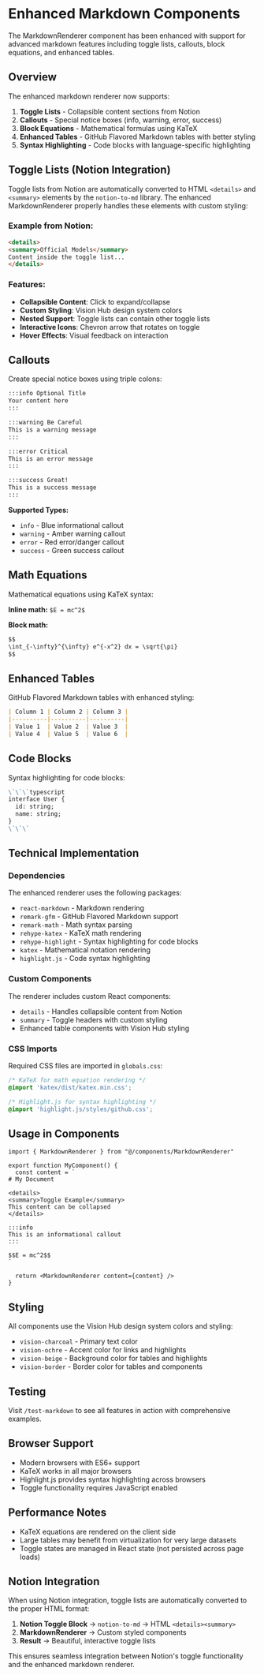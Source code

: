# Enhanced Markdown Components

The MarkdownRenderer component has been enhanced with support for advanced markdown features including toggle lists, callouts, block equations, and enhanced tables.

## Overview

The enhanced markdown renderer now supports:

1. **Toggle Lists** - Collapsible content sections from Notion
2. **Callouts** - Special notice boxes (info, warning, error, success)
3. **Block Equations** - Mathematical formulas using KaTeX
4. **Enhanced Tables** - GitHub Flavored Markdown tables with better styling
5. **Syntax Highlighting** - Code blocks with language-specific highlighting

## Toggle Lists (Notion Integration)

Toggle lists from Notion are automatically converted to HTML `<details>` and `<summary>` elements by the `notion-to-md` library. The enhanced MarkdownRenderer properly handles these elements with custom styling:

### Example from Notion:
```html
<details>
<summary>Official Models</summary>
Content inside the toggle list...
</details>
```

### Features:
- **Collapsible Content**: Click to expand/collapse
- **Custom Styling**: Vision Hub design system colors
- **Nested Support**: Toggle lists can contain other toggle lists
- **Interactive Icons**: Chevron arrow that rotates on toggle
- **Hover Effects**: Visual feedback on interaction

## Callouts

Create special notice boxes using triple colons:

```markdown
:::info Optional Title
Your content here
:::

:::warning Be Careful
This is a warning message
:::

:::error Critical
This is an error message
:::

:::success Great!
This is a success message
:::
```

**Supported Types:**
- `info` - Blue informational callout
- `warning` - Amber warning callout  
- `error` - Red error/danger callout
- `success` - Green success callout

## Math Equations

Mathematical equations using KaTeX syntax:

**Inline math:** `$E = mc^2$`

**Block math:**
```markdown
$$
\int_{-\infty}^{\infty} e^{-x^2} dx = \sqrt{\pi}
$$
```

## Enhanced Tables

GitHub Flavored Markdown tables with enhanced styling:

```markdown
| Column 1 | Column 2 | Column 3 |
|----------|----------|----------|
| Value 1  | Value 2  | Value 3  |
| Value 4  | Value 5  | Value 6  |
```

## Code Blocks

Syntax highlighting for code blocks:

```markdown
\`\`\`typescript
interface User {
  id: string;
  name: string;
}
\`\`\`
```

## Technical Implementation

### Dependencies

The enhanced renderer uses the following packages:

- `react-markdown` - Markdown rendering
- `remark-gfm` - GitHub Flavored Markdown support
- `remark-math` - Math syntax parsing
- `rehype-katex` - KaTeX math rendering
- `rehype-highlight` - Syntax highlighting for code blocks
- `katex` - Mathematical notation rendering
- `highlight.js` - Code syntax highlighting

### Custom Components

The renderer includes custom React components:

- `details` - Handles collapsible content from Notion
- `summary` - Toggle headers with custom styling
- Enhanced table components with Vision Hub styling

### CSS Imports

Required CSS files are imported in `globals.css`:

```css
/* KaTeX for math equation rendering */
@import 'katex/dist/katex.min.css';

/* Highlight.js for syntax highlighting */
@import 'highlight.js/styles/github.css';
```

## Usage in Components

```tsx
import { MarkdownRenderer } from "@/components/MarkdownRenderer"

export function MyComponent() {
  const content = `
# My Document

<details>
<summary>Toggle Example</summary>
This content can be collapsed
</details>

:::info
This is an informational callout
:::

$$E = mc^2$$
`

  return <MarkdownRenderer content={content} />
}
```

## Styling

All components use the Vision Hub design system colors and styling:

- `vision-charcoal` - Primary text color
- `vision-ochre` - Accent color for links and highlights
- `vision-beige` - Background color for tables and highlights
- `vision-border` - Border color for tables and components

## Testing

Visit `/test-markdown` to see all features in action with comprehensive examples.

## Browser Support

- Modern browsers with ES6+ support
- KaTeX works in all major browsers
- Highlight.js provides syntax highlighting across browsers
- Toggle functionality requires JavaScript enabled

## Performance Notes

- KaTeX equations are rendered on the client side
- Large tables may benefit from virtualization for very large datasets
- Toggle states are managed in React state (not persisted across page loads)

## Notion Integration

When using Notion integration, toggle lists are automatically converted to the proper HTML format:

1. **Notion Toggle Block** → `notion-to-md` → HTML `<details><summary>`
2. **MarkdownRenderer** → Custom styled components
3. **Result** → Beautiful, interactive toggle lists

This ensures seamless integration between Notion's toggle functionality and the enhanced markdown renderer.
